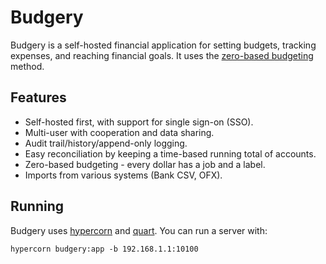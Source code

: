 # Budgery

Budgery is a self-hosted financial application for setting budgets, tracking expenses, and reaching financial goals. It uses the [zero-based budgeting](https://www.investopedia.com/terms/z/zbb.asp) method.

## Features

 * Self-hosted first, with support for single sign-on (SSO).
 * Multi-user with cooperation and data sharing.
 * Audit trail/history/append-only logging.
 * Easy reconciliation by keeping a time-based running total of accounts.
 * Zero-based budgeting - every dollar has a job and a label.
 * Imports from various systems (Bank CSV, OFX).

## Running

Budgery uses [hypercorn](https://gitlab.com/pgjones/hypercorn) and 
[quart](https://gitlab.com/pgjones/quart). You can run a server with:

```
hypercorn budgery:app -b 192.168.1.1:10100
```
